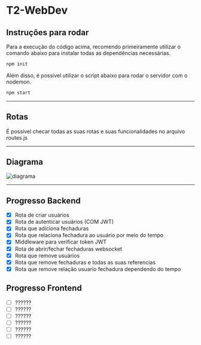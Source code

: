 # T2-WebDev

## Instruções para rodar
Para a execução do código acima, recomendo primeiramente utilizar o comando abaixo para instalar todas as dependências necessárias.

```bash
npm init
```

Além disso, é possível utilizar o script abaixo para rodar o servidor com o nodemon.
```bash
npm start
```

---

## Rotas

É possível checar todas as suas rotas e suas funcionalidades no arquivo routes.js

---
## Diagrama
![diagrama](https://github.com/romuloschiavon/T2-WebDev/blob/master/backend/Diagrama.jpg?raw=true)

---

## Progresso Backend
- [x] Rota de criar usuários
- [x] Rota de autenticar usuários (COM JWT)
- [x] Rota que adiciona fechaduras
- [x] Rota que relaciona fechadura ao usuário por meio do tempo
- [x] Middleware para verificar token JWT
- [x] Rota de abrir/fechar fechaduras websocket
- [x] Rota que remove usuários
- [x] Rota que remove fechaduras e todas as suas referencias
- [x] Rota que remove relação usuario fechadura dependendo do tempo

## Progresso Frontend
- [ ] ??????
- [ ] ??????
- [ ] ??????
- [ ] ??????
- [ ] ??????
- [ ] ??????
